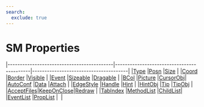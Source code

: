 ```yaml
---
search:
  exclude: true
---
```


<h1 class="heading"><span class="name">SM Properties</span></h1>

|-------------------------------------------|-------------------------------------------|---------------------------------------|
|[Type](../properties/type.md)              |[Posn](../properties/posn.md)              |[Size](../properties/size.md)          |
|[Coord](../properties/coord.md)            |[Border](../properties/border.md)          |[Visible](../properties/visible.md)    |
|[Event](../properties/event.md)            |[Sizeable](../properties/sizeable.md)      |[Dragable](../properties/dragable.md)  |
|[BCol](../properties/bcol.md)              |[Picture](../properties/picture.md)        |[CursorObj](../properties/cursorobj.md)|
|[AutoConf](../properties/autoconf.md)      |[Data](../properties/data.md)              |[Attach](../properties/attach.md)      |
|[EdgeStyle](../properties/edgestyle.md)    |[Handle](../properties/handle.md)          |[Hint](../properties/hint.md)          |
|[HintObj](../properties/hintobj.md)        |[Tip](../properties/tip.md)                |[TipObj](../properties/tipobj.md)      |
|[AcceptFiles](../properties/acceptfiles.md)|[KeepOnClose](../properties/keeponclose.md)|[Redraw](../properties/redraw.md)      |
|[TabIndex](../properties/tabindex.md)      |[MethodList](../properties/methodlist.md)  |[ChildList](../properties/childlist.md)|
|[EventList](../properties/eventlist.md)    |[PropList](../properties/proplist.md)      |&nbsp;                                 |
